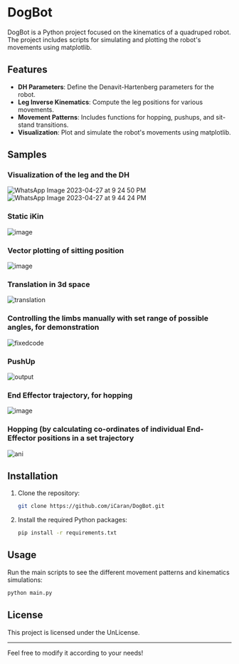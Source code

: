 # DogBot

DogBot is a Python project focused on the kinematics of a quadruped robot. The project includes scripts for simulating and plotting the robot's movements using matplotlib.

## Features

- **DH Parameters**: Define the Denavit-Hartenberg parameters for the robot.
- **Leg Inverse Kinematics**: Compute the leg positions for various movements.
- **Movement Patterns**: Includes functions for hopping, pushups, and sit-stand transitions.
- **Visualization**: Plot and simulate the robot's movements using matplotlib.

## Samples

### Visualization of the leg and the DH
![WhatsApp Image 2023-04-27 at 9 24 50 PM](https://user-images.githubusercontent.com/91419527/235078426-427c8d09-09dc-4883-8e00-3d5f4f3cbde9.jpeg)
![WhatsApp Image 2023-04-27 at 9 44 24 PM](https://user-images.githubusercontent.com/91419527/235078165-eddc8bd8-7498-4aaf-bf28-6dd88f0e5d9f.jpeg)

### Static iKin
![image](https://github.com/iCaran/DogBot/assets/91419527/8ed88934-91d3-4c69-ba76-9a4cdc1e0e6b)

### Vector plotting of sitting position
![image](https://user-images.githubusercontent.com/95967684/223419527-11eb0c7e-218c-4c86-8094-8bd8c16da14b.png)

### Translation in 3d space
![translation](https://user-images.githubusercontent.com/95967684/226155969-355b5525-358d-42bc-827a-e51cde32e40e.gif)

### Controlling the limbs manually with set range of possible angles, for demonstration
![fixedcode](https://user-images.githubusercontent.com/91419527/226095731-e9eebcb7-80e2-46f0-9fdd-838f3e7ecbb8.gif)

### PushUp
![output](https://user-images.githubusercontent.com/91419527/227710429-8c3c6d34-0380-4d9e-b374-dae0bd7b4e6b.gif)

### End Effector trajectory, for hopping
![image](https://user-images.githubusercontent.com/91419527/232205572-bc9e7013-b7e2-4653-998c-c29b290ea3c5.png)

### Hopping (by calculating co-ordinates of individual End-Effector positions in a set trajectory
![ani](https://user-images.githubusercontent.com/91419527/232347018-cc7f32a2-8e7a-4f5c-ae35-48c3517fb823.gif)

## Installation

1. Clone the repository:
   ```bash
   git clone https://github.com/iCaran/DogBot.git
   ```
2. Install the required Python packages:
   ```bash
   pip install -r requirements.txt
   ```

## Usage

Run the main scripts to see the different movement patterns and kinematics simulations:
```bash
python main.py
```

## License

This project is licensed under the UnLicense.

---

Feel free to modify it according to your needs!
